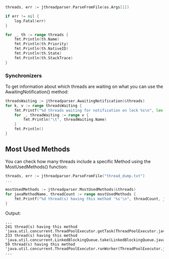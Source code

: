 ```go
threads, err := jthreadparser.ParseFromFile(os.Args[1])

if err != nil {
    log.Fatal(err)
}

for _, th := range threads {
    fmt.Println(th.Name)
    fmt.Println(th.Priority)
    fmt.Println(th.NativeID)
    fmt.Println(th.State)
    fmt.Println(th.StackTrace)
}
```

### Synchronizers

To get information about which threads are waiting on what you can use the AwaitingNotification() method:

```go
threadsWaiting := jthreadparser.AwaitingNotification(&threads)
for k, v := range threadsWaiting {
    fmt.Printf("%d threads waiting for notification on lock %s\n", len(v), k.LockID)
    for _, threadWaiting := range v {
        fmt.Println("\t", threadWaiting.Name)
    }
    fmt.Println()
}
```

## Most Used Methods

You can check how many threads include a specific Method using the MostUsedMethods() function:

```go
threads, err := jthreadparser.ParseFromFile("thread_dump.txt")
...

mostUsedMethods := jthreadparser.MostUsedMethods(&threads)
for javaMethodName, threadCount := range mostUsedMethods {
    fmt.Printf("%d thread(s) having this method '%s'\n", threadCount, javaMethodName)
}
```

Output:
```
...
241 thread(s) having this method 'java.util.concurrent.ThreadPoolExecutor.getTask(ThreadPoolExecutor.java:1074)'
233 thread(s) having this method 'java.util.concurrent.LinkedBlockingQueue.take(LinkedBlockingQueue.java:442)'
59 thread(s) having this method 'java.util.concurrent.ThreadPoolExecutor.runWorker(ThreadPoolExecutor.java:1149)'
...
```